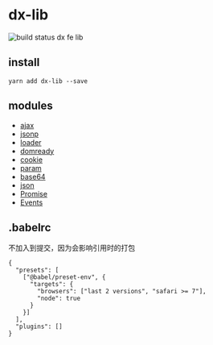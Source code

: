 # dx-lib

![build status](https://dev.dingxiang-inc.com/fe/dx-lib/badges/master/build.svg) dx fe lib 

## install

```
yarn add dx-lib --save
```

## modules

* [ajax](doc/ajax.md)
* [jsonp](doc/jsonp.md)
* [loader](doc/loader.md)
* [domready](doc/domready.md)
* [cookie](doc/cookie.md)
* [param](doc/param.md)
* [base64](doc/base64.md)
* [json](doc/json.md)
* [Promise](doc/Promise.md)
* [Events](doc/Events.md)

## .babelrc

不加入到提交，因为会影响引用时的打包

```
{
  "presets": [
    ["@babel/preset-env", {
      "targets": {
        "browsers": ["last 2 versions", "safari >= 7"],
        "node": true
      }
    }]
  ],
  "plugins": []
}
```